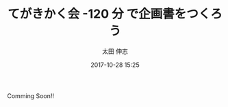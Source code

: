 ﻿---
title: てがきかく会 -120 分 で企画書をつくろう
description: "てがきかく会 -120 分 で企画書をつくろう"
date: 2017-10-28 15:25
sessionlevel: 50
author: "太田 伸志"
category: sessions
---
Comming Soon!!
